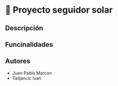 # :rocket: Proyecto seguidor solar

## Descripción

## Funcinalidades

## Autores
- Juan Pablo Marcon
- Talijancic Ivan